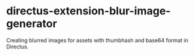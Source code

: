 # directus-extension-blur-image-generator
Creating blurred images for assets with thumbhash and base64 format in Directus.
